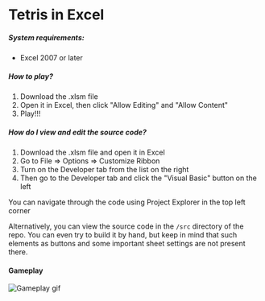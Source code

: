 # Tetris in Excel

##### System requirements:
* Excel 2007 or later

##### How to play?
1. Download the .xlsm file
2. Open it in Excel, then click "Allow Editing" and "Allow Content"
3. Play!!!

##### How do I view and edit the source code?
1. Download the .xlsm file and open it in Excel
2. Go to File => Options => Customize Ribbon
3. Turn on the Developer tab from the list on the right
4. Then go to the Developer tab and click the "Visual Basic" button on the left

You can navigate through the code using Project Explorer in the top left corner


Alternatively, you can view the source code in the `/src` directory of the repo. You can even try to build it by hand, but keep in mind that such elements as buttons and some important sheet settings are not present there.

#### Gameplay
![Gameplay gif](https://i.imgur.com/Lw8sgCq.gifg "It works!")
